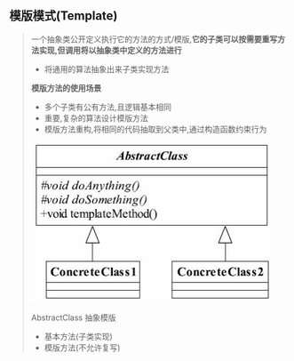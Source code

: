 ## 模版模式(Template)

> 一个抽象类公开定义执行它的方法的方式/模版,**它的子类可以按需要重写方法实现,但调用将以抽象类中定义的方法进行**
>
> - 将通用的算法抽象出来子类实现方法
>
> **模版方法的使用场景**
>
> - 多个子类有公有方法,且逻辑基本相同
> - 重要,复杂的算法设计模版方法
> - 模版方法重构,将相同的代码抽取到父类中,通过构造函数约束行为
>
> ![image-20211103161914893](image-20211103161914893.png) 
>
> AbstractClass 抽象模版
>
> - 基本方法(子类实现)
> - 模版方法(不允许复写)
>
> 

